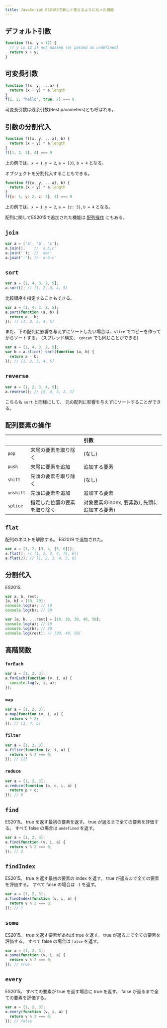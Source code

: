 ```yaml
---
title: JavaScript ES2105で新しく使えるようになった機能
---
```


## デフォルト引数

```javascript
function f(x, y = 12) {
  // y is 12 if not passed (or passed as undefined)
  return x + y;
}
```

## 可変長引数

```javascript
function f(x, y, ...a) {
  return (x + y) * a.length
}
f(1, 2, "hello", true, 7) === 9
```

可変長引数は残余引数(Rest parameters)とも呼ばれる。

## 引数の分割代入

```javascript
function f([x, y, ...a], b) {
  return (x + y) * a.length
}
f([1, 2, 3], 4) === 9
```

上の例では、`x = 1`, `y = 2`, `a = [3]`, `b = 4` となる。

オブジェクトを分割代入することもできる。

```javascript
function f({x, y, ...a}, b) {
  return (x + y) * a.length
}
f({x: 1, y: 2, z: 3}, 4) === 9
```

上の例では、`x = 1`, `y = 2`, `a = {z: 3}`, `b = 4` となる。

配列に関してES2015で追加された機能は [配列操作](array_operation.html) にもある。

## `join`

```javascript
var a = ['a', 'b', 'c'];
a.join();    // 'a,b,c'
a.join('');  // 'abc'
a.join('-'); // 'a-b-c'
```

## `sort`

```javascript
var a = [1, 4, 3, 2, 5];
a.sort(); // [1, 2, 3, 4, 5]
```

比較順序を指定することもできる。

```javascript
var a = [1, 4, 3, 2, 5];
a.sort(function (a, b) {
  return a - b;
}); // [1, 2, 3, 4, 5]
```

また、下の配列に影響を与えずにソートしたい場合は、`slice` でコピーを作ってからソートする。
(スプレッド構文、 `concat` でも同じことができる)

```javascript
var a = [1, 4, 3, 2, 5];
var b = a.slice().sort(function (a, b) {
  return a - b;
}); // [1, 2, 3, 4, 5]
```

## `reverse`

```javascript
var a = [1, 2, 3, 4, 5];
a.reverse(); // [5, 4, 3, 2, 1]
```

こちらも `sort` と同様にして、 元の配列に影響を与えずにソートすることができる。

## 配列要素の操作

|          |                | 引数                           |
|:---------|:---------------|:-----------------------------|
| `pop`    | 末尾の要素を取り除く     | (なし)                         |
| `push`   | 末尾に要素を追加       | 追加する要素                       |
| `shift`  | 先頭の要素を取り除く     | (なし)                         |
| `unshift`| 先頭に要素を追加       | 追加する要素                       |
| `splice` | 指定した位置の要素を取り除く | 対象要素のindex, 要素数(, 先頭に追加する要素) |

## `flat`

配列のネストを解除する。 ES2019 で追加された。

```javascript
var a = [1, 2, [3, 4, [5, 6]]];
a.flat(); // [1, 2, 3, 4, [5, 6]]
a.flat(2); // [1, 2, 3, 4, 5, 6]
```

## 分割代入

ES2015.

```javascript
var a, b, rest;
[a, b] = [10, 20];
console.log(a); // 10
console.log(b); // 20
```

```javascript
var [a, b, ...rest] = [10, 20, 30, 40, 50];
console.log(a); // 10
console.log(b); // 20
console.log(rest); // [30, 40, 50]
```

## 高階関数

### `forEach`

```javascript
var a = [1, 2, 3];
a.forEach(function (v, i, a) {
  console.log(v, i, a);
});
```

### `map`

```javascript
var a = [1, 2, 3];
a.map(function (v, i, a) {
  return v * 2;
}); // [2, 4, 6]
```

### `filter`

```javascript
var a = [1, 2, 3];
a.filter(function (v, i, a) {
  return v % 2 === 0;
}); // [2]
```

### `reduce`

```javascript
var a = [1, 2, 3];
a.reduce(function (p, c, i, a) {
  return p + c;
}); // 6
```

## `find`

ES2015。
true を返す最初の要素を返す。
true が返るまで全ての要素を評価する。
すべて false の場合は `undefined` を返す。

```javascript
var a = [1, 2, 3];
a.find(function (v, i, a) {
  return v % 2 === 0;
}); // 2
```

## `findIndex`

ES2015。
true を返す最初の要素の index を返す。
true が返るまで全ての要素を評価する。
すべて false の場合は `-1` を返す。

```javascript
var a = [1, 2, 3];
a.findIndex(function (v, i, a) {
  return v % 2 === 0;
}); // 1
```

## `some`

ES2015。
true を返す要素があれば true を返す。
true が返るまで全ての要素を評価する。
すべて false の場合は `false` を返す。

```javascript
var a = [1, 2, 3];
a.some(function (v, i, a) {
  return v % 2 === 0;
}); // true
```

## `every`

ES2015。
すべての要素が true を返す場合に true を返す。
false が返るまで全ての要素を評価する。

```javascript
var a = [1, 2, 3];
a.every(function (v, i, a) {
  return v % 2 === 0;
}); // false
```

